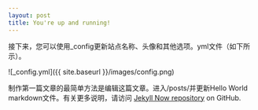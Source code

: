 ```yaml
---
layout: post
title: You're up and running!
---
```


接下来，您可以使用_config更新站点名称、头像和其他选项。yml文件（如下所示）。

![_config.yml]({{ site.baseurl }}/images/config.png)

制作第一篇文章的最简单方法是编辑这篇文章。进入/posts/并更新Hello World markdown文件。有关更多说明，请访问 [Jekyll Now repository](https://github.com/barryclark/jekyll-now) on GitHub.